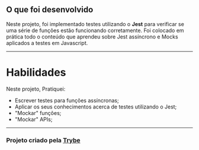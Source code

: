## O que foi desenvolvido

Neste projeto, foi implementado testes utilizando o **Jest** para verificar se uma série de funções estão funcionando corretamente. Foi colocado em prática todo o conteúdo que aprendeu sobre Jest assíncrono e Mocks aplicados a testes em Javascript.

---

# Habilidades

Neste projeto, Pratiquei:

* Escrever testes para funções assíncronas;
* Aplicar os seus conhecimentos acerca de testes utilizando o Jest;
* "Mockar" funções;
* "Mockar" APIs;

---

<h3>Projeto criado pela <a href="https://www.betrybe.com/">Trybe</a></h3>
